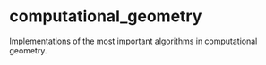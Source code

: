 # computational_geometry
Implementations of the most important algorithms in computational geometry.
